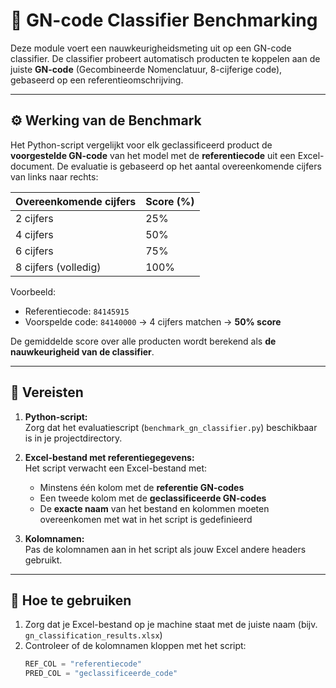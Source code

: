 # 🧪 GN-code Classifier Benchmarking

Deze module voert een nauwkeurigheidsmeting uit op een GN-code classifier. De classifier probeert automatisch producten te koppelen aan de juiste **GN-code** (Gecombineerde Nomenclatuur, 8-cijferige code), gebaseerd op een referentieomschrijving.

---

## ⚙️ Werking van de Benchmark

Het Python-script vergelijkt voor elk geclassificeerd product de **voorgestelde GN-code** van het model met de **referentiecode** uit een Excel-document. De evaluatie is gebaseerd op het aantal overeenkomende cijfers van links naar rechts:

| Overeenkomende cijfers | Score (%) |
|------------------------|-----------|
| 2 cijfers              | 25%       |
| 4 cijfers              | 50%       |
| 6 cijfers              | 75%       |
| 8 cijfers (volledig)   | 100%      |

Voorbeeld:
- Referentiecode: `84145915`
- Voorspelde code: `84140000` → 4 cijfers matchen → **50% score**

De gemiddelde score over alle producten wordt berekend als **de nauwkeurigheid van de classifier**.

---

## 📁 Vereisten

1. **Python-script:**  
   Zorg dat het evaluatiescript (`benchmark_gn_classifier.py`) beschikbaar is in je projectdirectory.

2. **Excel-bestand met referentiegegevens:**  
   Het script verwacht een Excel-bestand met:
   - Minstens één kolom met de **referentie GN-codes**
   - Een tweede kolom met de **geclassificeerde GN-codes**
   - De **exacte naam** van het bestand en kolommen moeten overeenkomen met wat in het script is gedefinieerd

3. **Kolomnamen:**  
   Pas de kolomnamen aan in het script als jouw Excel andere headers gebruikt.

---

## 🧠 Hoe te gebruiken

1. Zorg dat je Excel-bestand op je machine staat met de juiste naam (bijv. `gn_classification_results.xlsx`)
2. Controleer of de kolomnamen kloppen met het script:
   ```python
   REF_COL = "referentiecode"
   PRED_COL = "geclassificeerde_code"
